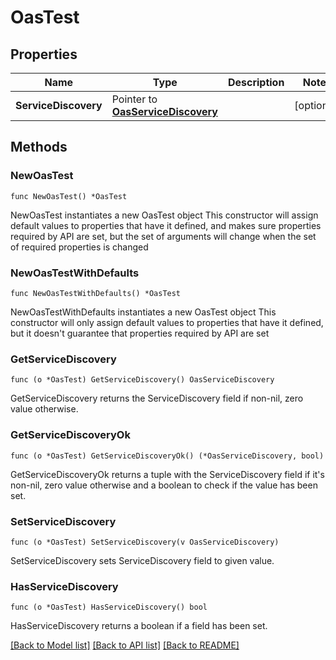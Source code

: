 # OasTest

## Properties

Name | Type | Description | Notes
------------ | ------------- | ------------- | -------------
**ServiceDiscovery** | Pointer to [**OasServiceDiscovery**](OasServiceDiscovery.md) |  | [optional] 

## Methods

### NewOasTest

`func NewOasTest() *OasTest`

NewOasTest instantiates a new OasTest object
This constructor will assign default values to properties that have it defined,
and makes sure properties required by API are set, but the set of arguments
will change when the set of required properties is changed

### NewOasTestWithDefaults

`func NewOasTestWithDefaults() *OasTest`

NewOasTestWithDefaults instantiates a new OasTest object
This constructor will only assign default values to properties that have it defined,
but it doesn't guarantee that properties required by API are set

### GetServiceDiscovery

`func (o *OasTest) GetServiceDiscovery() OasServiceDiscovery`

GetServiceDiscovery returns the ServiceDiscovery field if non-nil, zero value otherwise.

### GetServiceDiscoveryOk

`func (o *OasTest) GetServiceDiscoveryOk() (*OasServiceDiscovery, bool)`

GetServiceDiscoveryOk returns a tuple with the ServiceDiscovery field if it's non-nil, zero value otherwise
and a boolean to check if the value has been set.

### SetServiceDiscovery

`func (o *OasTest) SetServiceDiscovery(v OasServiceDiscovery)`

SetServiceDiscovery sets ServiceDiscovery field to given value.

### HasServiceDiscovery

`func (o *OasTest) HasServiceDiscovery() bool`

HasServiceDiscovery returns a boolean if a field has been set.


[[Back to Model list]](../README.md#documentation-for-models) [[Back to API list]](../README.md#documentation-for-api-endpoints) [[Back to README]](../README.md)


